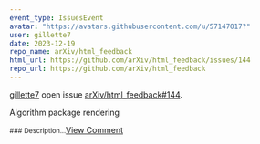 ```yaml
---
event_type: IssuesEvent
avatar: "https://avatars.githubusercontent.com/u/57147017?"
user: gillette7
date: 2023-12-19
repo_name: arXiv/html_feedback
html_url: https://github.com/arXiv/html_feedback/issues/144
repo_url: https://github.com/arXiv/html_feedback
---
```


<a href='https://github.com/gillette7' target='_blank'>gillette7</a> open issue <a href='https://github.com/arXiv/html_feedback/issues/144' target='_blank'>arXiv/html_feedback#144</a>.

<p>Algorithm package rendering</p><small>### Description...</small><a href='https://github.com/arXiv/html_feedback/issues/144' target='_blank'>View Comment</a>